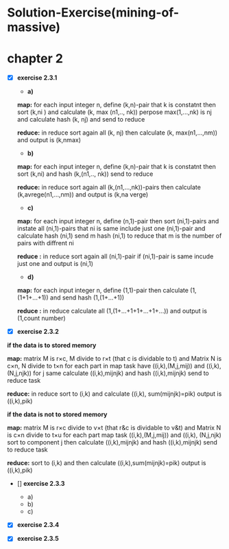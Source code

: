# Solution-Exercise(mining-of-massive)

# chapter 2

- [x] **exercise 2.3.1**

  * **a)**
  
  **map:** for each input integer n, define (k,n)-pair that k is constatnt
  then sort (k,ni ) and calculate (k, max (n1,.., nk))
  perpose max(1,...,nk) is nj and calculate hash (k, nj) and send to reduce
  
   **reduce:** in reduce sort again all (k, nj) then calculate (k, max(n1,...,nm))
   and output is (k,nmax)
  
  * **b)**
  
  **map:** for each input integer n, define (k,n)-pair that k is constatnt
  then sort (k,ni) and hash (k,(n1,.., nk)) send to reduce
  
   **reduce:** in reduce sort again all (k,(n1,...,nk))-pairs then calculate (k,avrege(n1,...,nm))
   and output is (k,na verge) 
   
  * **c)**
   
  **map:** for each input integer n, define (n,1)-pair
  then sort (ni,1)-pairs and instate all (ni,1)-pairs that ni is same include just one (ni,1)-pair
  and calculate hash (ni,1)
  send m hash (ni,1) to reduce that m is the number of  pairs with diffrent ni
  
   **reduce :** in reduce sort again all (ni,1)-pair if (ni,1)-pair is same  incude just one
   and output is (ni,1)

  * **d)**
  
  **map:** for each input integer n, define (1,1)-pair
  then calculate (1,(1+1+...+1)) and send hash (1,(1+...+1))
  
   **reduce :** in reduce calculate all (1,(1+...+1+1+...+1+...)) and output is (1,count number)

- [x] **exercise 2.3.2**

**if the data  is to stored memory**

  **map:** matrix M is r×c, M divide to r×t (that c is dividable to t) and Matrix N is c×n, N divide to t×n
  for each part in map task have ((i,k),(M,j,mij)) and ((i,k),(N,j,njk)) for j same calculate ((i,k),mijnjk)
  and hash ((i,k),mijnjk) send to reduce task

  **reduce:** in reduce sort to (i,k) and calculate ((i,k), sum(mijnjk)=pik)
  output is ((i,k),pik)
  
**if the data is not to stored memory**

 **map:** matrix M is r×c divide to v×t (that r&c is dividable to v&t) and Matrix N is c×n divide to t×u
 for each part map task ((i,k),(M,j,mij)) and ((i,k), (N,j,njk) sort to component j then calculate ((i,k),mijnjk)
 and hash ((i,k),mijnjk) send to reduce task

  **reduce:** sort to (i,k) and then calculate ((i,k),sum(mijnjk)=pik)
  output is ((i,k),pik)
  
- [] **exercise 2.3.3**

  * a)
  * b)
  * c)

- [x] **exercise 2.3.4**

- [x] **exercise 2.3.5**

